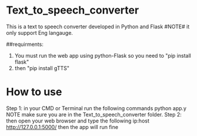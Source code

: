 # Text_to_speech_converter
This is a text to speech converter developed in Python and Flask
#NOTE# it only support Eng langauge.

##requirments:
1. You must run the web app using python-Flask
    so you need to "pip install flask"
2. then "pip install gTTS"

# How to use
Step 1: in your CMD or Terminal run the following commands
    python app.y
    NOTE make sure you are in the Text_to_speech_converter folder.
Step 2: then open your web browser and type the following ip:host
    http://127.0.0.1:5000/
    then the app will run fine

